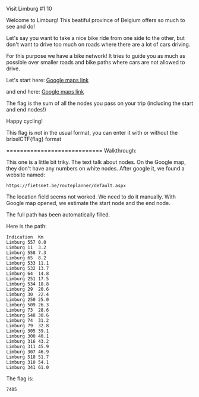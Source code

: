  Visit Limburg #1
10

Welcome to Limburg! This beatiful province of Belgium offers so much to see and do!

Let's say you want to take a nice bike ride from one side to the other, but don't want to drive too much on roads where there are a lot of cars driving.

For this purpose we have a bike network! It tries to guide you as much as possible over smaller roads and bike paths where cars are not allowed to drive.

Let's start here: [Google maps link](https://www.google.com/maps/place/Maastrichtersteenweg+201,+3770+Riemst/@50.8333603,5.637255,15.25z/data=!4m5!3m4!1s0x47c0e88b020d50a5:0x81a9e3b139856acb!8m2!3d50.8316796!4d5.6442194)

and  end here: [Google maps link](https://www.google.com/maps/place/Steenstortstraat,+3581+Beringen/@51.078121,5.2380936,16.5z/data=!4m5!3m4!1s0x47c13016b7f3699f:0xcf71d3a220658e79!8m2!3d51.0784705!4d5.2415842)


The flag is the sum of all the nodes you pass on your trip (including the start and end nodes!)

Happy cycling!

This flag is not in the usual format, you can enter it with or without the brixelCTF{flag} format


============================
Walkthrough:

This one is a little bit triky. The text talk about nodes. On the Google map, they don't have any numbers on white nodes. After google it, we found a website named:
```
https://fietsnet.be/routeplanner/default.aspx
```


The location field seems not worked. We need to do it manually. With Google map opened, we estimate the start node and the end node.

The full path has been automatically filled.

Here is the path:
```
Indication	Km
Limburg 557	0.0	
Limburg 11	3.2	
Limburg 558	7.3	
Limburg 65	8.2	
Limburg 533	11.1	
Limburg 532	13.7	
Limburg 64	14.8	
Limburg 251	17.5	
Limburg 534	18.8	
Limburg 29	20.6	
Limburg 30	22.4	
Limburg 250	25.0	
Limburg 509	26.3	
Limburg 73	28.6	
Limburg 548	30.6	
Limburg 74	31.2	
Limburg 79	32.8	
Limburg 305	39.1	
Limburg 300	40.1	
Limburg 316	43.2	
Limburg 311	45.9	
Limburg 307	46.9	
Limburg 518	51.7	
Limburg 310	54.1	
Limburg 341	61.0	
```

The flag is:
```
7405
```
